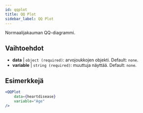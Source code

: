 ```yaml
---
id: qqplot
title: QQ Plot
sidebar_label: QQ Plot
---
```


Normaalijakauman QQ-diagrammi.

## Vaihtoehdot

* __data__ | `object (required)`: arvojoukkojen objekti. Default: `none`.
* __variable__ | `string (required)`: muuttuja näyttää. Default: `none`.


## Esimerkkejä

```jsx live
<QQPlot 
    data={heartdisease} 
    variable="Age"
/>
```

